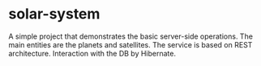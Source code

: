 # solar-system

A simple project that demonstrates the basic server-side operations. The main entities are the planets and satellites.
The service is based on REST architecture. Interaction with the DB by Hibernate.